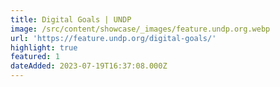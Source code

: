 ```yaml
---
title: Digital Goals | UNDP
image: /src/content/showcase/_images/feature.undp.org.webp
url: 'https://feature.undp.org/digital-goals/'
highlight: true
featured: 1
dateAdded: 2023-07-19T16:37:08.000Z
---
```


